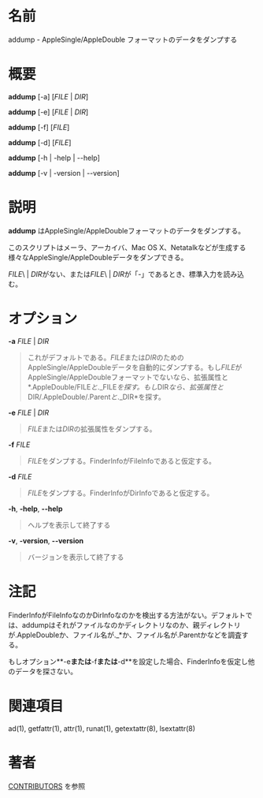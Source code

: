 # 名前

addump - AppleSingle/AppleDouble フォーマットのデータをダンプする

# 概要

**addump** [-a] [*FILE* | *DIR*]

**addump** [-e] [*FILE* | *DIR*]

**addump** [-f] [*FILE*]

**addump** [-d] [*FILE*]

**addump** [-h | -help | --help]

**addump** [-v | -version | --version]

# 説明

**addump** はAppleSingle/AppleDoubleフォーマットのデータをダンプする。

このスクリプトはメーラ、アーカイバ、Mac OS
X、Netatalkなどが生成する様々なAppleSingle/AppleDoubleデータをダンプできる。

*FILE*\ | *DIR*がない、または*FILE*\ | *DIR*が「-」であるとき、標準入力を読み込む。

# オプション

**-a** *FILE* | *DIR*

> これがデフォルトである。*FILE*または*DIR*のためのAppleSingle/AppleDoubleデータを自動的にダンプする。もし*FILE*がAppleSingle/AppleDoubleフォーマットでないなら、拡張属性と*.AppleDouble/FILE*と*.\_FILE*を探す。もし*DIR*なら、拡張属性と*DIR/.AppleDouble/.Parent*と*.\_DIR*を探す。

**-e** *FILE* | *DIR*

> *FILE*または*DIR*の拡張属性をダンプする。

**-f** *FILE*

> *FILE*をダンプする。FinderInfoがFileInfoであると仮定する。

**-d** *FILE*

> *FILE*をダンプする。FinderInfoがDirInfoであると仮定する。

**-h**, **-help**, **--help**

> ヘルプを表示して終了する

**-v**, **-version**, **--version**

> バージョンを表示して終了する

# 注記

FinderInfoがFileInfoなのかDirInfoなのかを検出する方法がない。デフォルトでは、addumpはそれがファイルなのかディレクトリなのか、親ディレクトリが.AppleDoubleか、ファイル名が.\_\*か、ファイル名が.Parentかなどを調査する。

もしオプション**-e**または**-f**または**-d**を設定した場合、FinderInfoを仮定し他のデータを探さない。

# 関連項目

ad(1), getfattr(1), attr(1), runat(1), getextattr(8), lsextattr(8)

# 著者

[CONTRIBUTORS](https://netatalk.io/contributors) を参照
